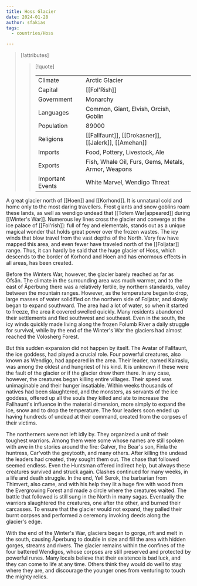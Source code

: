 ```yaml
---
title: Hoss Glacier
date: 2024-01-28
author: sfakias
tags:
  - countries/Hoss

---
```

> [!attributes]
> 
> > [!quote]
> >
> > | | |
> > | --- | --- |
> > | Climate | Arctic Glacier |
> > | Capital | [[Fol'Rish]] |
> > | Government | Monarchy |
> > | Languages | Common, Giant, Elvish, Orcish, Goblin |
> > | Population | 89000 |
> > | Religions | [[Fallfaunt]], [[Drokasner]], [[Jalerk]], [[Amehan]] |
> > | Imports | Food, Pottery, Livestock, Ale |
> > | Exports | Fish, Whale Oil, Furs, Gems, Metals, Armor, Weapons |
> > | Important Events | White Marvel, Wendigo Threat |

A great glacier north of [[Hoen]] and [[Korhond]]. It is unnatural cold and home only to the most daring travellers. Frost giants and snow goblins roam these lands, as well as wendigo undead that [[Totem War|appeared]] during [[Winter's War]]. Numerous ley lines cross the glacier and converge at the ice palace of [[Fol'rish]]: full of fey and elementals, stands out as a unique magical wonder that holds great power over the frozen wastes. The icy winds that blow travel from the vast depths of the North. Very few have mapped this area, and even fewer have traveled north of the [[Foljatar]] range. Thus, it can hardly be said that the huge glacier of Hoss, which descends to the border of Korhond and Hoen and has enormous effects in all areas, has been created.

Before the Winters War, however, the glacier barely reached as far as Ofsån. The climate in the surrounding area was much warmer, and to the east of Åperbung there was a relatively fertile, by northern standards, valley between the mountain ranges. However, as the temperature began to drop, large masses of water solidified on the northern side of Foljatar, and slowly began to expand southward. The area had a lot of water, so when it started to freeze, the area it covered swelled quickly. Many residents abandoned their settlements and fled southwest and southeast. Even in the south, the icy winds quickly made living along the frozen Folumb River a daily struggle for survival, while by the end of the Winter's War the glaciers had almost reached the Volosherg Forest.

But this sudden expansion did not happen by itself. The Avatar of Fallfaunt, the ice goddess, had played a crucial role. Four powerful creatures, also known as Wendigo, had appeared in the area. Their leader, named Kairaslu, was among the oldest and hungriest of his kind. It is unknown if these were the fault of the glacier or if the glacier drew them there. In any case, however, the creatures began killing entire villages. Their speed was unimaginable and their hunger insatiable. Within weeks thousands of natives had been slaughtered, and the monsters, as servants of the ice goddess, offered up all the souls they killed and ate to increase the Fallhaunt's influence in the material dimension, more simply to expand the ice, snow and to drop the temperature. The four leaders soon ended up having hundreds of undead at their command, created from the corpses of their victims.

The northerners were not left idly by. They organized a unit of their toughest warriors. Among them were some whose names are still spoken with awe in the stories around the fire: Galver, the Bear's son, Finla the huntress, Car'voth the greytooth, and many others. After killing the undead the leaders had created, they sought them out. The chase that followed seemed endless. Even the Huntsman offered indirect help, but always these creatures survived and struck again. Clashes continued for many weeks, in a life and death struggle. In the end, Yøll Serok, the barbarian from Thimvert, also came, and with his help they lit a huge fire with wood from the Evergrowing Forest and made a circle where the creatures waited. The battle that followed is still sung in the North in many sagas. Eventually the warriors slaughtered the creatures, one after the other, and burned their carcasses. To ensure that the glacier would not expand, they palled their burnt corpses and performed a ceremony invoking deeds along the glacier's edge.

With the end of the Winter's War, glaciers began to gorge, rift and melt in the south, causing Åperbung to double in size and fill the area with hidden gorges, streams and rivers. The glacier remains within the confines of the four battered Wendigos, whose corpses are still preserved and protected by powerful runes. Many locals believe that their existence is bad luck, and they can come to life at any time. Others think they would do well to stay where they are, and discourage the younger ones from venturing to touch the mighty relics.